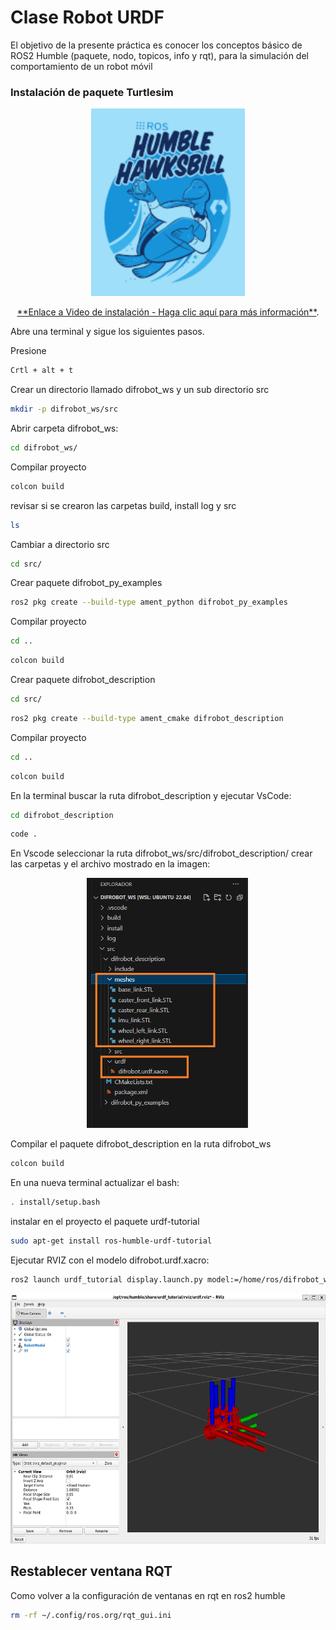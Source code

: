 # Clase Robot URDF


El objetivo de la presente práctica es conocer los conceptos básico de ROS2 Humble (paquete, nodo, topicos, info y rqt), para la simulación del comportamiento de un robot móvil

### Instalación de paquete Turtlesim



<p align="center">
  <a href="https://youtu.be/sk0WTxr-yic?si=M51wHld4yW2u4Ymt">
    <img src="./Logos/imagen1.png" height="300">
  </a>
</p>

<p align="center">
<a href="https://youtu.be/sk0WTxr-yic?si=M51wHld4yW2u4Ymt" target="_blank">**Enlace a Video de instalación - Haga clic aquí para más información**</a>.
</p>

Abre una terminal y sigue los siguientes pasos.

Presione 
```bash
Crtl + alt + t

```
Crear un directorio llamado difrobot_ws y un sub directorio src
```bash
mkdir -p difrobot_ws/src
```
Abrir carpeta difrobot_ws:
```bash
cd difrobot_ws/
```
Compilar proyecto
```bash
colcon build
```

revisar si se crearon las carpetas build, install log y src
```bash
ls
```
Cambiar a directorio src
```bash
cd src/
```

Crear paquete difrobot_py_examples
```bash
ros2 pkg create --build-type ament_python difrobot_py_examples
```
Compilar proyecto
```bash
cd ..
```
```bash
colcon build
```

Crear paquete difrobot_description
```bash
cd src/
```
```bash
ros2 pkg create --build-type ament_cmake difrobot_description
```
Compilar proyecto
```bash
cd ..
```
```bash
colcon build
```



En la terminal buscar la ruta difrobot_description y ejecutar VsCode:
```bash
cd difrobot_description
```
```bash
code .
```
En Vscode seleccionar la ruta difrobot_ws/src/difrobot_description/ crear las carpetas y el archivo mostrado en  la imagen:
<p align="center">
<img src="./Logos/CarpetaDes.png" height="400">
</p>


Compilar el paquete difrobot_description en la ruta difrobot_ws
```bash
colcon build
```
En una nueva terminal actualizar el bash:
```bash
. install/setup.bash
```
instalar en el proyecto el paquete urdf-tutorial
```bash
sudo apt-get install ros-humble-urdf-tutorial
```
Ejecutar RVIZ con el modelo difrobot.urdf.xacro:
```bash
ros2 launch urdf_tutorial display.launch.py model:=/home/ros/difrobot_ws/src/difrobot_description/urdf/difrobot.urdf.xacro
```

<p align="center">
<img src="./Logos/Rviz.png" height="400">
</p>


## Restablecer ventana RQT
Como volver a la configuración de ventanas en rqt en ros2 humble
```bash
rm -rf ~/.config/ros.org/rqt_gui.ini

```
